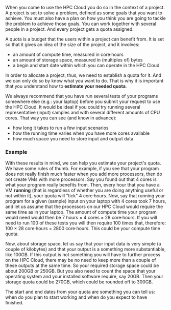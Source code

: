 When you come to use the HPC Cloud you do so in the context of a project. A project is set to solve a problem, defined as some goals that you want to achieve. You must also have a plan on how you think you are going to tackle the problem to achieve those goals. You can work together with several people in a project. And every project gets a quota assigned.

A quota is a budget that the users within a project can benefit from. It is set so that it gives an idea of the size of the project, and it involves:
* an amount of compute time, measured in core·hours
* an amount of storage space, measured in (multiples of) bytes
* a begin and start date within which you can operate in the HPC Cloud

In order to allocate a project, thus, we need to establish a quota for it. And we can only do so by know what you want to do. That is why it is important that you understand how to **estimate your needed quota**.

We always recommend that you have run several tests of your programs somewhere else (e.g.: your laptop) before you submit your request to use the HPC Cloud. It would be ideal if you could try running several representative (input) samples and with several different amounts of CPU cores. That way you can see (and know in advance):
* how long it takes to run a few input scenarios
* how the running time varies when you have more cores available
* how much space you need to store input and output data

### Example
With these results in mind, we can help you estimate your project's quota. We have some rules of thumb. For example, if you see that your program does not really finish much faster when you add more processors, then do not create VMs with more processors. Say you found out that 4 cores is what your program really benefits from. Then, every hour that you have a VM **running** (that is regardless of whether you are doing anything useful or not within it), your quota will "tick" 4 core·hours. Now, say that running your program for a given (sample) input on your laptop with 4 cores took 7 hours, and let us assume that the processors on our HPC Cloud would require the same time as in your laptop. The amount of compute time your program would need would then be 7 hours × 4 cores = 28 core·hours. If you will need to run 100 of these tests you will then require 100 times that, therefore: 100 × 28 core·hours = 2800 core·hours. This could be your compute time quota.

Now, about storage space, let us say that your input data is very simple (a couple of kilobytes) and that your output is a something more substantiable, like 100GB. If this output is not something you will have to further process on the HPC Cloud, there may be no need to keep more than a couple of these outputs at the same time. So your required storage space could be about 200GB or 250GB. But you also need to count the space that your operating system and your installed software require, say 20GB. Then your storage quota could be 270GB, which could be rounded off to 300GB.

The start and end dates from your quota are something you can tell us: when do you plan to start working and when do you expect to have finished.